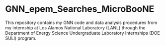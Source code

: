 # GNN_epem_Searches_MicroBooNE
This repository contains my GNN code and data analysis procedures from my internship at Los Alamos National Laboratory (LANL) through the Department of Energy Science Undergraduate Laboratory Internships (DOE SULI) program.
